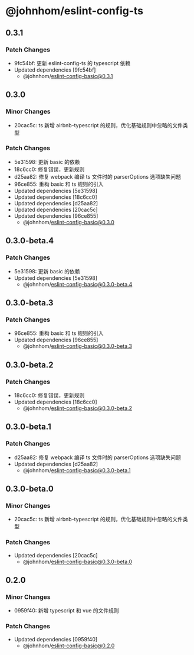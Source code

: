 # @johnhom/eslint-config-ts

## 0.3.1

### Patch Changes

- 9fc54bf: 更新 eslint-config-ts 的 typescript 依赖
- Updated dependencies [9fc54bf]
  - @johnhom/eslint-config-basic@0.3.1

## 0.3.0

### Minor Changes

- 20cac5c: ts 新增 airbnb-typescript 的规则，优化基础规则中忽略的文件类型

### Patch Changes

- 5e31598: 更新 basic 的依赖
- 18c6cc0: 修复错误，更新规则
- d25aa82: 修复 webpack 编译 ts 文件时的 parserOptions 选项缺失问题
- 96ce855: 重构 basic 和 ts 规则的引入
- Updated dependencies [5e31598]
- Updated dependencies [18c6cc0]
- Updated dependencies [d25aa82]
- Updated dependencies [20cac5c]
- Updated dependencies [96ce855]
  - @johnhom/eslint-config-basic@0.3.0

## 0.3.0-beta.4

### Patch Changes

- 5e31598: 更新 basic 的依赖
- Updated dependencies [5e31598]
  - @johnhom/eslint-config-basic@0.3.0-beta.4

## 0.3.0-beta.3

### Patch Changes

- 96ce855: 重构 basic 和 ts 规则的引入
- Updated dependencies [96ce855]
  - @johnhom/eslint-config-basic@0.3.0-beta.3

## 0.3.0-beta.2

### Patch Changes

- 18c6cc0: 修复错误，更新规则
- Updated dependencies [18c6cc0]
  - @johnhom/eslint-config-basic@0.3.0-beta.2

## 0.3.0-beta.1

### Patch Changes

- d25aa82: 修复 webpack 编译 ts 文件时的 parserOptions 选项缺失问题
- Updated dependencies [d25aa82]
  - @johnhom/eslint-config-basic@0.3.0-beta.1

## 0.3.0-beta.0

### Minor Changes

- 20cac5c: ts 新增 airbnb-typescript 的规则，优化基础规则中忽略的文件类型

### Patch Changes

- Updated dependencies [20cac5c]
  - @johnhom/eslint-config-basic@0.3.0-beta.0

## 0.2.0

### Minor Changes

- 0959f40: 新增 typescript 和 vue 的文件规则

### Patch Changes

- Updated dependencies [0959f40]
  - @johnhom/eslint-config-basic@0.2.0
